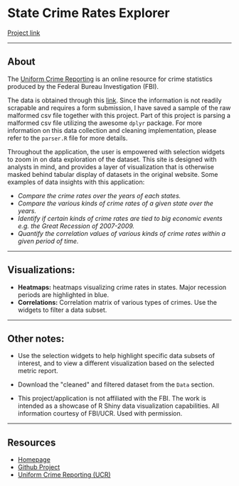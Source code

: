 # State Crime Rates Explorer
<a href="http://shiny.vis.datanaut.io/StateCrimeRates/" target="_blank">Project link</a>

------

## About
The <a href="http://www.fbi.gov/about-us/cjis/ucr/" target="_blank">Uniform Crime Reporting</a> is an online resource for crime statistics produced by the Federal Bureau Investigation (FBI).

The data is obtained through this <a href="http://www.ucrdatatool.gov/Search/Crime/State/StatebyState.cfm" target="_blank">link</a>.  Since the information is not readily scrapable and requires a form submission, I have saved a sample of the raw malformed csv file together with this project.  Part of this project is parsing a malformed csv file utilizing the awesome `dplyr` package.  For more information on this data collection and cleaning implementation, please refer to the `parser.R` file for more details.

Throughout the application, the user is empowered with selection widgets to zoom in on data exploration of the dataset.  This site is designed with analysts in mind, and provides a layer of visualization that is otherwise masked behind tabular display of datasets in the original website.  Some examples of data insights with this application:
    
- *Compare the crime rates over the years of each states.*
- *Compare the various kinds of crime rates of a given state over the years.*
- *Identify if certain kinds of crime rates are tied to big economic events e.g. the Great Recession of 2007-2009.*
- *Quantify the correlation values of various kinds of crime rates within a given period of time.*

------

## Visualizations:
- **Heatmaps:** heatmaps visualizing crime rates in states. Major recession periods are highlighted in blue.
- **Correlations:** Correlation matrix of various types of crimes. Use the widgets to filter a data subset.


------

## Other notes:
- Use the selection widgets to help highlight specific data subsets of interest, and to view a different visualization based on the selected metric report.

- Download the "cleaned" and filtered dataset from the `Data` section.

- This project/application is not affiliated with the FBI.  The work is intended as a showcase of R Shiny data visualization capabilities.  All information courtesy of FBI/UCR. Used with permission.

------

## Resources
- <a href="http://ahmedtadde.github.io/Datanaut" target="_blank">Homepage</a>
- <a href="https://github.com/ahmedtadde/UCR-Viz" target="_blank">Github Project</a>
- <a href="http://www.ucrdatatool.gov/Search/Crime/State/StatebyState.cfm" target="_blank">Uniform Crime Reporting (UCR)</a>